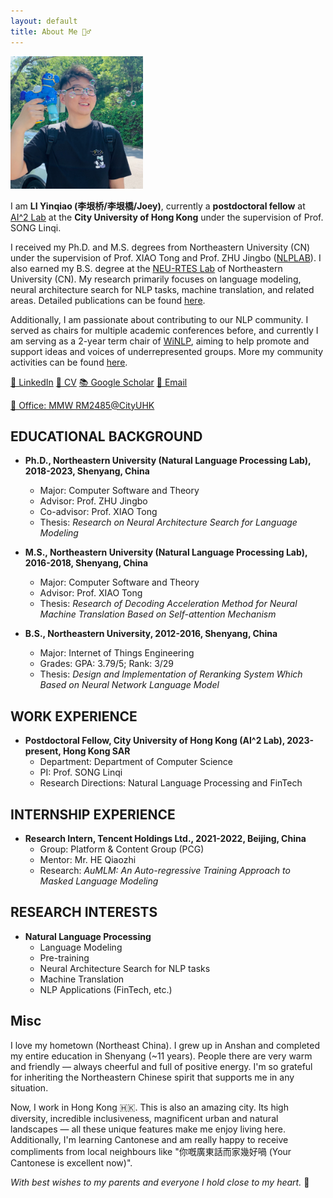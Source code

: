 ```yaml
---
layout: default
title: About Me 🙋‍♂️
---
```


<img src="/asset/pics/myself.jpeg" alt="Myself" width="212"/>

I am **LI Yinqiao (李垠桥/李垠橋/Joey)**, currently a **postdoctoral fellow** at [AI^2 Lab](https://sites.google.com/site/aisquaredlab/home?authuser=0) at the **City University of Hong Kong** under the supervision of Prof. SONG Linqi. 

I received my Ph.D. and M.S. degrees from Northeastern University (CN) under the supervision of Prof. XIAO Tong and Prof. ZHU Jingbo ([NLPLAB](http://team.neu.edu.cn/NEUNLPLab/zh_CN/index.htm)). I also earned my B.S. degree at the [NEU-RTES Lab](http://www.neu-rtes.org/index.php) of Northeastern University (CN). My research primarily focuses on language modeling, neural architecture search for NLP tasks, machine translation, and related areas. Detailed publications can be found [here](/Research). 

Additionally, I am passionate about contributing to our NLP community. I served as chairs for multiple academic conferences before, and currently I am serving as a 2-year term chair of [WiNLP](https://www.winlp.org), aiming to help promote and support ideas and voices of underrepresented groups. More my community activities can be found [here](/CommAct). 

 [💼 LinkedIn](https://www.linkedin.com/in/yinqiao-li-9b2050140/) [📑 CV](https://github.com/liyinqiao2012/myCV/raw/master/CV-YinqiaoLi.pdf)  [📚 Google Scholar](https://scholar.google.com/citations?user=8fz9hSUAAAAJ&hl=zh-TW) [📧 Email](mailto:li.yin.qiao.2012@hotmail.com) 

[📍 Office: MMW RM2485@CityUHK](https://maps.app.goo.gl/HgPAx2mx74pifwbr8)

## EDUCATIONAL BACKGROUND

- **Ph.D., Northeastern University (Natural Language Processing Lab), 2018-2023, Shenyang, China**
  - Major: Computer Software and Theory
  - Advisor: Prof. ZHU Jingbo
  - Co-advisor: Prof. XIAO Tong
  - Thesis: *Research on Neural Architecture Search for Language Modeling* 

- **M.S., Northeastern University (Natural Language Processing Lab), 2016-2018, Shenyang, China**
  - Major: Computer Software and Theory
  - Advisor: Prof. XIAO Tong
  - Thesis: *Research of Decoding Acceleration Method for Neural Machine Translation Based on Self-attention Mechanism* 

- **B.S., Northeastern University, 2012-2016, Shenyang, China**
  - Major: Internet of Things Engineering
  - Grades: GPA: 3.79/5; Rank: 3/29
  - Thesis: *Design and Implementation of Reranking System Which Based on Neural Network Language Model* 

## WORK EXPERIENCE 

- **Postdoctoral Fellow, City University of Hong Kong (AI^2 Lab), 2023-present, Hong Kong SAR**
  - Department: Department of Computer Science
  - PI: Prof. SONG Linqi
  - Research Directions: Natural Language Processing and FinTech

## INTERNSHIP EXPERIENCE

- **Research Intern, Tencent Holdings Ltd., 2021-2022, Beijing, China**
  - Group: Platform & Content Group (PCG)
  - Mentor: Mr. HE Qiaozhi
  - Research: *AuMLM: An Auto-regressive Training Approach to Masked Language Modeling*

## RESEARCH INTERESTS

- **Natural Language Processing**
  - Language Modeling
  - Pre-training
  - Neural Architecture Search for NLP tasks
  - Machine Translation
  - NLP Applications (FinTech, etc.)

## Misc

I love my hometown (Northeast China). I grew up in Anshan and completed my entire education in Shenyang  (~11 years). People there are very warm and friendly — always cheerful and full of positive energy. I'm so grateful for inheriting the Northeastern Chinese spirit that supports me in any situation.

Now, I work in Hong Kong 🇭🇰. This is also an amazing city. Its high diversity, incredible inclusiveness, magnificent urban and natural landscapes — all these unique features make me enjoy living here. Additionally, I'm learning Cantonese and am really happy to receive compliments from local neighbours like "你嘅廣東話而家幾好喎 (Your Cantonese is excellent now)". 

*With best wishes to my parents and everyone I hold close to my heart.* 🤞
